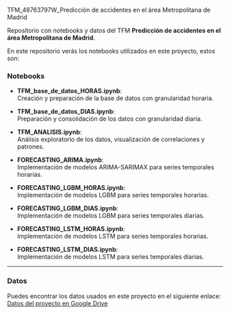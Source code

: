  TFM_48763797W_Predicción de accidentes en el área Metropolitana de Madrid

Repositorio con notebooks y datos del TFM **Predicción de accidentes en el área Metropolitana de Madrid**.

En este repositorio verás los notebooks utilizados en este proyecto, estos son:

### Notebooks

- **TFM_base_de_datos_HORAS.ipynb**:  
  Creación y preparación de la base de datos con granularidad horaria.

- **TFM_base_de_datos_DIAS.ipynb**:  
  Preparación y consolidación de los datos con granularidad diaria.

- **TFM_ANALISIS.ipynb**:  
  Análisis exploratorio de los datos, visualización de correlaciones y patrones.

- **FORECASTING_ARIMA.ipynb**:  
  Implementación de modelos ARIMA-SARIMAX para series temporales horarias.

- **FORECASTING_LGBM_HORAS.ipynb**:  
  Implementación de modelos LGBM para series temporales horarias.

- **FORECASTING_LGBM_DIAS.ipynb**:  
  Implementación de modelos LGBM para series temporales diarias.

- **FORECASTING_LSTM_HORAS.ipynb**:  
  Implementación de modelos LSTM para series temporales horarias.

- **FORECASTING_LSTM_DIAS.ipynb**:  
  Implementación de modelos LSTM para series temporales diarias.

---

### Datos

Puedes encontrar los datos usados en este proyecto en el siguiente enlace:  
[Datos del proyecto en Google Drive](https://drive.google.com/drive/folders/1zTcihy7dgGkYT-ffn7V67e9VW8oM4fwQ?usp=sharing)

